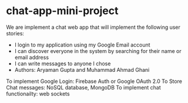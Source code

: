 # chat-app-mini-project

We are implement a chat web app that will implement the following user stories:
 - I login to my application using my Google Email account
 - I can discover everyone in the system by searching for their name or email address
 - I can write messages to anyone I chose
- Authors: Aryaman Gupta and Muhammad Ahmad Ghani 

To implement Google Login: Firebase Auth or Google OAuth 2.0
To Store Chat messages: NoSQL database, MongoDB
To implement chat functionailty: web sockets